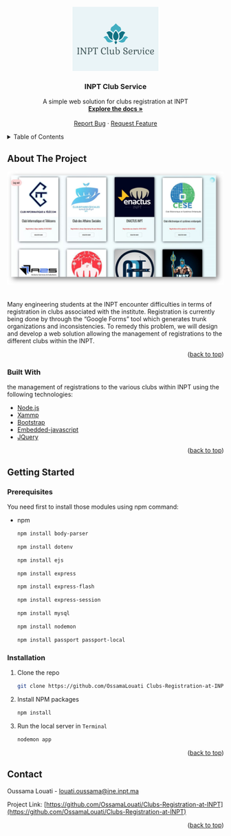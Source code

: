 <div id="top"></div>





<!-- PROJECT LOGO -->
<br />
<div align="center">
  <a href="https://github.com/othneildrew/Best-README-Template">
    <img src="/views/images/logo.png" alt="Logo" >
  </a>

  <h3 align="center">INPT Club Service</h3>

  <p align="center">
    A simple web solution for clubs registration at INPT
    <br />
    <a href="https://github.com/OssamaLouati/Clubs-Registration-at-INPT"><strong>Explore the docs »</strong></a>
    <br />
    <br />
    <a href="https://github.com/OssamaLouati/Clubs-Registration-at-INPT/issues">Report Bug</a>
    ·
    <a href="https://github.com/OssamaLouati/Clubs-Registration-at-INPT/issues">Request Feature</a>
  </p>
</div>



<!-- TABLE OF CONTENTS -->
<details>
  <summary>Table of Contents</summary>
  <ol>
    <li>
      <a href="#about-the-project">About The Project</a>
      <ul>
        <li><a href="#built-with">Built With</a></li>
      </ul>
    </li>
    <li>
      <a href="#getting-started">Getting Started</a>
      <ul>
        <li><a href="#prerequisites">Prerequisites</a></li>
        <li><a href="#installation">Installation</a></li>
      </ul>
    </li>
  </ol>
</details>



<!-- ABOUT THE PROJECT -->
## About The Project

<div align="center">
  <a href="https://github.com/othneildrew/Best-README-Template">
    <img src="/views/images/screenshot.png" alt="Logo">
  </a>
</div>  
<br>
<br>
Many engineering students at the INPT encounter difficulties
in terms of registration in clubs associated with the institute. Registration is currently being done by through the “Google Forms” tool which generates trunk organizations and inconsistencies.
To remedy this problem, we will design and develop a web solution allowing the management of registrations to the different clubs within the INPT.

<p align="right">(<a href="#top">back to top</a>)</p>



### Built With

the management of registrations to the various clubs within
INPT using the following technologies:

* [Node.js](https://nodejs.org/)
* [Xammp](https://www.apachefriends.org/fr/index.html)
* [Bootstrap](https://getbootstrap.com)
* [Embedded-javascript](https://ejs.co/)
* [JQuery](https://jquery.com)

<p align="right">(<a href="#top">back to top</a>)</p>



<!-- GETTING STARTED -->
## Getting Started

### Prerequisites

You need first to install those modules using npm command:
* npm
  ```sh
  npm install body-parser
  ```
  ```sh
  npm install dotenv
  ```
  ```sh
  npm install ejs
  ```
  ```sh
  npm install express
  ```
  ```sh
  npm install express-flash
  ```
  ```sh
  npm install express-session
  ```
  ```sh
  npm install mysql
  ```
  ```sh
  npm install nodemon
  ```
  ```sh
  npm install passport passport-local
  ```

### Installation



1. Clone the repo
   ```sh
   git clone https://github.com/OssamaLouati Clubs-Registration-at-INPT.git
   ```
2. Install NPM packages
   ```sh
   npm install
   ```
4. Run the local server in `Terminal`
   ```cmd
   nodemon app
   ```

<p align="right">(<a href="#top">back to top</a>)</p>







<!-- CONTACT -->
## Contact

Oussama Louati - louati.oussama@ine.inpt.ma

Project Link: [https://github.com/OssamaLouati/Clubs-Registration-at-INPT](https://github.com/OssamaLouati/Clubs-Registration-at-INPT)

<p align="right">(<a href="#top">back to top</a>)</p>

